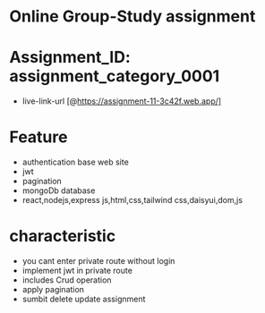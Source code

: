 # Online Group-Study assignment
# Assignment_ID: assignment_category_0001


- live-link-url [@https://assignment-11-3c42f.web.app/]


# Feature

- authentication base web site
- jwt
- pagination
- mongoDb database 
- react,nodejs,express js,html,css,tailwind css,daisyui,dom,js

# characteristic
- you cant enter private route without login
- implement jwt in private route
- includes Crud operation 
- apply pagination
- sumbit delete update assignment